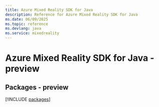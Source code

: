 ```yaml
---
title: Azure Mixed Reality SDK for Java
description: Reference for Azure Mixed Reality SDK for Java
ms.date: 06/09/2025
ms.topic: reference
ms.devlang: java
ms.service: mixedreality
---
```

# Azure Mixed Reality SDK for Java - preview
## Packages - preview
[!INCLUDE [packages](mixed-reality-index.md)]
